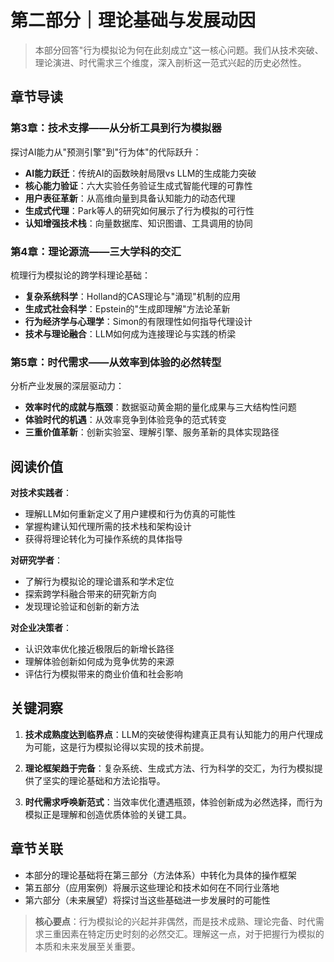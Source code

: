# 第二部分｜理论基础与发展动因

> 本部分回答"行为模拟论为何在此刻成立"这一核心问题。我们从技术突破、理论演进、时代需求三个维度，深入剖析这一范式兴起的历史必然性。

## 章节导读

### 第3章：技术支撑——从分析工具到行为模拟器
探讨AI能力从"预测引擎"到"行为体"的代际跃升：
- **AI能力跃迁**：传统AI的函数映射局限vs LLM的生成能力突破
- **核心能力验证**：六大实验任务验证生成式智能代理的可靠性
- **用户表征革新**：从高维向量到具备认知能力的动态代理
- **生成式代理**：Park等人的研究如何展示了行为模拟的可行性
- **认知增强技术栈**：向量数据库、知识图谱、工具调用的协同

### 第4章：理论源流——三大学科的交汇
梳理行为模拟论的跨学科理论基础：
- **复杂系统科学**：Holland的CAS理论与"涌现"机制的应用
- **生成式社会科学**：Epstein的"生成即理解"方法论革新
- **行为经济学与心理学**：Simon的有限理性如何指导代理设计
- **技术与理论融合**：LLM如何成为连接理论与实践的桥梁

### 第5章：时代需求——从效率到体验的必然转型
分析产业发展的深层驱动力：
- **效率时代的成就与瓶颈**：数据驱动黄金期的量化成果与三大结构性问题
- **体验时代的机遇**：从效率竞争到体验竞争的范式转变
- **三重价值革新**：创新实验室、理解引擎、服务革新的具体实现路径

## 阅读价值

**对技术实践者**：
- 理解LLM如何重新定义了用户建模和行为仿真的可能性
- 掌握构建认知代理所需的技术栈和架构设计
- 获得将理论转化为可操作系统的具体指导

**对研究学者**：
- 了解行为模拟论的理论谱系和学术定位
- 探索跨学科融合带来的研究新方向
- 发现理论验证和创新的新方法

**对企业决策者**：
- 认识效率优化接近极限后的新增长路径
- 理解体验创新如何成为竞争优势的来源
- 评估行为模拟带来的商业价值和社会影响

## 关键洞察

1. **技术成熟度达到临界点**：LLM的突破使得构建真正具有认知能力的用户代理成为可能，这是行为模拟论得以实现的技术前提。

2. **理论框架趋于完备**：复杂系统、生成式方法、行为科学的交汇，为行为模拟提供了坚实的理论基础和方法论指导。

3. **时代需求呼唤新范式**：当效率优化遭遇瓶颈，体验创新成为必然选择，而行为模拟正是理解和创造优质体验的关键工具。

## 章节关联

- 本部分的理论基础将在第三部分（方法体系）中转化为具体的操作框架
- 第五部分（应用案例）将展示这些理论和技术如何在不同行业落地
- 第六部分（未来展望）将探讨当这些基础进一步发展时的可能性

> **核心要点**：行为模拟论的兴起并非偶然，而是技术成熟、理论完备、时代需求三重因素在特定历史时刻的必然交汇。理解这一点，对于把握行为模拟的本质和未来发展至关重要。
